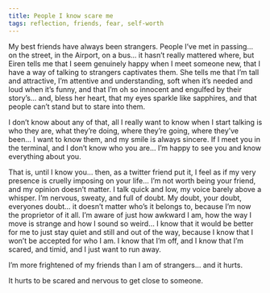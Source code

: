 ```yaml
---
title: People I know scare me
tags: reflection, friends, fear, self-worth
---
```


My best friends have always been strangers. People I’ve met in passing… on the street, in the Airport, on a bus… it hasn’t really mattered where, but Eiren tells me that I seem genuinely happy when I meet someone new, that I have a way of talking to strangers captivates them. She tells me that I’m tall and attractive, I’m attentive and understanding, soft when it’s needed and loud when it’s funny, and that I’m oh so innocent and engulfed by their story’s… and, bless her heart, that my eyes sparkle like sapphires, and that people can’t stand but to stare into them.

I don’t know about any of that, all I really want to know when I start talking is who they are, what they’re doing, where they’re going, where they’ve been… I want to know them, and my smile is always sincere. If I meet you in the terminal, and I don’t know who you are… I’m happy to see you and know everything about you.

That is, until I know you… then, as a twitter friend put it, I feel as if my very presence is cruelly imposing on your life… I’m not worth being your friend, and my opinion doesn’t matter. I talk quick and low, my voice barely above a whisper. I’m nervous, sweaty, and full of doubt. My doubt, your doubt, everyones doubt… it doesn’t matter who’s it belongs to, because I’m now the proprietor of it all. I’m aware of just how awkward I am, how the way I move is strange and how I sound so weird… I know that it would be better for me to just stay quiet and still and out of the way, because I know that I won’t be accepted for who I am. I know that I’m off, and I know that I’m scared, and timid, and I just want to run away.

I’m more frightened of my friends than I am of strangers… and it hurts.

It hurts to be scared and nervous to get close to someone.
